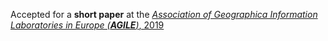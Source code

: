 Accepted for a <b>short paper</b> at the <a href="https://agile-online.org/conference-2019/home-2019"><em> Association of Geographica Information Laboratories in Europe (<b>AGILE</b>)</em>, 2019</a>
